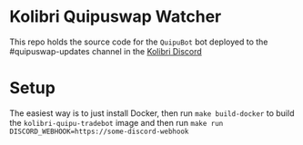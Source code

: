 # Kolibri Quipuswap Watcher

This repo holds the source code for the `QuipuBot` bot deployed to the #quipuswap-updates channel in the [Kolibri Discord](https://discord.gg/pCKVNTw6Pf)

# Setup

The easiest way is to just install Docker, then run `make build-docker` to build the `kolibri-quipu-tradebot` image and then run `make run DISCORD_WEBHOOK=https://some-discord-webhook` 
